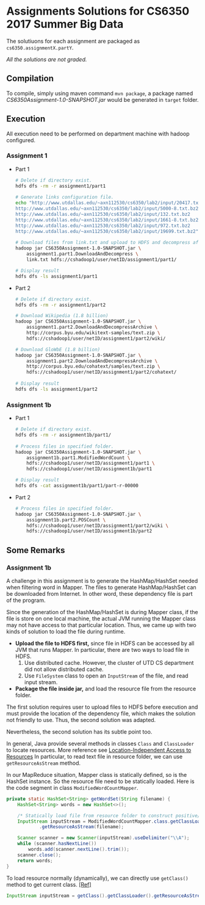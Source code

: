 # Assignments Solutions for CS6350 2017 Summer Big Data
The solutiuons for each assignment are packaged as `cs6350.assignmentX.partY`.

*All the solutions are not graded.*

## Compilation

To compile, simply using maven command `mvn package`, a package named *CS6350Assignment-1.0-SNAPSHOT.jar* would be generated in `target` folder.

## Execution
All execution need to be performed on department machine with hadoop configured.

### Assignment 1
- Part 1

	```bash
	# Delete if directory exist.
	hdfs dfs -rm -r assignment1/part1
		
	# Generate links configuration file.
	echo "http://www.utdallas.edu/~axn112530/cs6350/lab2/input/20417.txt.bz2
	http://www.utdallas.edu/~axn112530/cs6350/lab2/input/5000-8.txt.bz2
	http://www.utdallas.edu/~axn112530/cs6350/lab2/input/132.txt.bz2
	http://www.utdallas.edu/~axn112530/cs6350/lab2/input/1661-8.txt.bz2
	http://www.utdallas.edu/~axn112530/cs6350/lab2/input/972.txt.bz2
	http://www.utdallas.edu/~axn112530/cs6350/lab2/input/19699.txt.bz2" > link.txt
		
	# Download files from link.txt and upload to HDFS and decompress afterward.
	hadoop jar CS6350Assignment-1.0-SNAPSHOT.jar \
	    assignment1.part1.DownloadAndDecompress \
	    link.txt hdfs://cshadoop1/user/netID/assignment1/part1/
	
	# Display result
	hdfs dfs -ls assignment1/part1
	```
  
- Part 2

	```bash
	# Delete if directory exist.
	hdfs dfs -rm -r assignment1/part2
	
	# Download Wikipedia (1.8 billion)
	hadoop jar CS6350Assignment-1.0-SNAPSHOT.jar \
	    assignment1.part2.DownloadAndDecompressArchive \
	    http://corpus.byu.edu/wikitext-samples/text.zip \
	    hdfs://cshadoop1/user/netID/assignment1/part2/wiki/
	
	# Download GloWbE (1.8 billion)
	hadoop jar CS6350Assignment-1.0-SNAPSHOT.jar \
	    assignment1.part2.DownloadAndDecompressArchive \
	    http://corpus.byu.edu/cohatext/samples/text.zip \
	    hdfs://cshadoop1/user/netID/assignment1/part2/cohatext/
	    
	# Display result
	hdfs dfs -ls assignment1/part2
	```
### Assignment 1b
- Part 1

	```bash
	# Delete if directory exist.
	hdfs dfs -rm -r assignment1b/part1/
		
	# Process files in specified folder.
	hadoop jar CS6350Assignment-1.0-SNAPSHOT.jar \
	    assignment1b.part1.ModifiedWordCount \
	    hdfs://cshadoop1/user/netID/assignment1/part1 \
	    hdfs://cshadoop1/user/netID/assignment1b/part1
	
	# Display result
	hdfs dfs -cat assignment1b/part1/part-r-00000
	```
- Part 2
	```bash
	# Process files in specified folder.
    hadoop jar CS6350Assignment-1.0-SNAPSHOT.jar \
	    assignment1b.part2.POSCount \
	    hdfs://cshadoop1/user/netID/assignment1/part2/wiki \
        hdfs://cshadoop1/user/netID/assignment1b/part2
	```

## Some Remarks
### Assignment 1b
A challenge in this assignment is to generate the HashMap/HashSet needed when
filtering word in Mapper.
The files to generate HashMap/HashSet can be downloaded from Internet. In other
word, these dependency file is part of the program.

Since the generation of the HashMap/HashSet is during Mapper class, if the file
is store on one local machine, the actual JVM running the Mapper class may not
have access to that particular location.
Thus, we came up with two kinds of solution to load the file during runtime.
- __Upload the file to HDFS first,__ since file in HDFS can be accessed by all
  JVM that runs Mapper. In particular, there are two ways to load file in HDFS.
    1. Use distributed cache. However, the cluster of UTD CS department did not
       allow distributed cache.
    1. Use `FileSystem` class to open an `InputStream` of the file, and read
       input stream.
- __Package the file inside jar,__ and load the resource file from the resource
  folder.

The first solution requires user to upload files to HDFS before execution and
must provide the location of the dependency file, which makes the solution not
friendly to use. Thus, the second solution was adapted.

Nevertheless, the second solution has its subtle point too.

In general, Java provide several methods in classes `Class` and `ClassLoader`
to locate resources. More reference see [Location-Independent Access to 
Resources](https://docs.oracle.com/javase/8/docs/technotes/guides/lang/resources.html)
In particular, to read text file in resource folder, we can use
`getResourceAsStream` method.

In our MapReduce situation, Mapper class is statically defined, so is the
HashSet instance. So the resource file need to be statically loaded. Here is
the code segment in class `ModifiedWordCountMapper`.
```java
private static HashSet<String> getWordSet(String filename) {
    HashSet<String> words = new HashSet<>();

    /* Statically load file from resource folder to construct positive/negative word HashSet. */
    InputStream inputStream = ModifiedWordCountMapper.class.getClassLoader()
            .getResourceAsStream(filename);

    Scanner scanner = new Scanner(inputStream).useDelimiter("\\A");
    while (scanner.hasNextLine())
        words.add(scanner.nextLine().trim());
    scanner.close();
    return words;
}
```
To load resource normally (dynamically), we can directly use `getClass()`
method to get current class.
[[Ref]](https://www.mkyong.com/java/java-getresourceasstream-in-static-method/)
```java
InputStream inputStream = getClass().getClassLoader().getResourceAsStream(filename);
```
